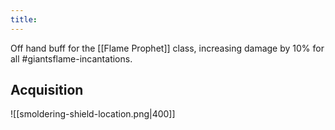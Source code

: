 ```yaml
---
title:
---
```


Off hand buff for the [[Flame Prophet]] class, increasing damage by 10% for all #giantsflame-incantations.

## Acquisition

![[smoldering-shield-location.png|400]]
